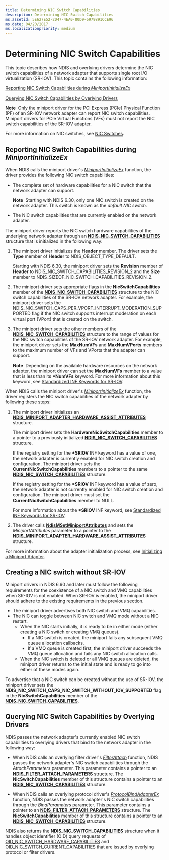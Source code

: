 ```yaml
---
title: Determining NIC Switch Capabilities
description: Determining NIC Switch Capabilities
ms.assetid: 5E627E52-2D47-4EA0-80D9-6979891CCE96
ms.date: 04/20/2017
ms.localizationpriority: medium
---
```


# Determining NIC Switch Capabilities


This topic describes how NDIS and overlying drivers determine the NIC switch capabilities of a network adapter that supports single root I/O virtualization (SR-IOV). This topic contains the following information:

[Reporting NIC Switch Capabilities during *MiniportInitializeEx*](#reporting-nic-switch-capabilities-during-miniportinitializeex)

[Querying NIC Switch Capabilities by Overlying Drivers](#querying-nic-switch-capabilities-by-overlying-drivers)

**Note**  Only the miniport driver for the PCI Express (PCIe) Physical Function (PF) of an SR-IOV network adapter can report NIC switch capabilities. Miniport drivers for PCIe Virtual Functions (VFs) must not report the NIC switch capabilities of the SR-IOV adapter.

 

For more information on NIC switches, see [NIC Switches](nic-switches.md).

## Reporting NIC Switch Capabilities during *MiniportInitializeEx*


When NDIS calls the miniport driver's [*MiniportInitializeEx*](https://msdn.microsoft.com/library/windows/hardware/ff559389) function, the driver provides the following NIC switch capabilities:

-   The complete set of hardware capabilities for a NIC switch that the network adapter can support.

    **Note**  Starting with NDIS 6.30, only one NIC switch is created on the network adapter. This switch is known as the *default NIC switch*.     

-   The NIC switch capabilities that are currently enabled on the network adapter.

The miniport driver reports the NIC switch hardware capabilities of the underlying network adapter through an [**NDIS\_NIC\_SWITCH\_CAPABILITIES**](https://docs.microsoft.com/windows-hardware/drivers/ddi/content/ntddndis/ns-ntddndis-_ndis_nic_switch_capabilities) structure that is initialized in the following way:

1.  The miniport driver initializes the **Header** member. The driver sets the **Type** member of **Header** to NDIS\_OBJECT\_TYPE\_DEFAULT.

    Starting with NDIS 6.30, the miniport driver sets the **Revision** member of **Header** to NDIS\_NIC\_SWITCH\_CAPABILITIES\_REVISION\_2 and the **Size** member to NDIS\_SIZEOF\_NIC\_SWITCH\_CAPABILITIES\_REVISION\_2.

2.  The miniport driver sets appropriate flags in the **NicSwitchCapabilities** member of the [**NDIS\_NIC\_SWITCH\_CAPABILITIES**](https://docs.microsoft.com/windows-hardware/drivers/ddi/content/ntddndis/ns-ntddndis-_ndis_nic_switch_capabilities) structure to the NIC switch capabilities of the SR-IOV network adapter. For example, the miniport driver sets the NDIS\_NIC\_SWITCH\_CAPS\_PER\_VPORT\_INTERRUPT\_MODERATION\_SUPPORTED flag if the NIC switch supports interrupt moderation on each virtual port (VPort) that is created on the switch.

3.  The miniport driver sets the other members of the [**NDIS\_NIC\_SWITCH\_CAPABILITIES**](https://docs.microsoft.com/windows-hardware/drivers/ddi/content/ntddndis/ns-ntddndis-_ndis_nic_switch_capabilities) structure to the range of values for the NIC switch capabilities of the SR-IOV network adapter. For example, the miniport driver sets the **MaxNumVFs** and **MaxNumVPorts** members to the maximum number of VFs and VPorts that the adapter can support.

    **Note**  Depending on the available hardware resources on the network adapter, the miniport driver can set the **MaxNumVFs** member to a value that is less than its **\*NumVFs** keyword. For more information about this keyword, see [Standardized INF Keywords for SR-IOV](standardized-inf-keywords-for-sr-iov.md).

     

When NDIS calls the miniport driver's [*MiniportInitializeEx*](https://msdn.microsoft.com/library/windows/hardware/ff559389) function, the driver registers the NIC switch capabilities of the network adapter by following these steps:

1.  The miniport driver initializes an [**NDIS\_MINIPORT\_ADAPTER\_HARDWARE\_ASSIST\_ATTRIBUTES**](https://msdn.microsoft.com/library/windows/hardware/ff565924) structure.

    The miniport driver sets the **HardwareNicSwitchCapabilities** member to a pointer to a previously initialized [**NDIS\_NIC\_SWITCH\_CAPABILITIES**](https://docs.microsoft.com/windows-hardware/drivers/ddi/content/ntddndis/ns-ntddndis-_ndis_nic_switch_capabilities) structure.

    If the registry setting for the **\*SRIOV** INF keyword has a value of one, the network adapter is currently enabled for NIC switch creation and configuration. The miniport driver sets the **CurrentNicSwitchCapabilities** members to a pointer to the same [**NDIS\_NIC\_SWITCH\_CAPABILITIES**](https://docs.microsoft.com/windows-hardware/drivers/ddi/content/ntddndis/ns-ntddndis-_ndis_nic_switch_capabilities) structure.

    If the registry setting for the **\*SRIOV** INF keyword has a value of zero, the network adapter is not currently enabled for NIC switch creation and configuration. The miniport driver must set the **CurrentNicSwitchCapabilities** member to NULL.

    For more information about the **\*SRIOV** INF keyword, see [Standardized INF Keywords for SR-IOV](standardized-inf-keywords-for-sr-iov.md).

2.  The driver calls [**NdisMSetMiniportAttributes**](https://msdn.microsoft.com/library/windows/hardware/ff563672) and sets the *MiniportAttributes* parameter to a pointer to the [**NDIS\_MINIPORT\_ADAPTER\_HARDWARE\_ASSIST\_ATTRIBUTES**](https://msdn.microsoft.com/library/windows/hardware/ff565924) structure.

For more information about the adapter initialization process, see [Initializing a Miniport Adapter](initializing-a-miniport-adapter.md).

## Creating a NIC switch without SR-IOV

Miniport drivers in NDIS 6.60 and later must follow the following requirements for the coexistence of a NIC switch and VMQ capabilities when SR-IOV is not enabled. When SR-IOV is enabled, the miniport driver should adhere to the existing requirements in the previous section.

- The miniport driver advertises both NIC switch and VMQ capabilities.
- The NIC can toggle between NIC switch and VMQ mode without a NIC restart.
    - When the NIC starts initially, it is ready to be in either mode (either creating a NIC switch or creating VMQ queues).
        - If a NIC switch is created, the miniport fails any subsequent VMQ queue allocation callbacks.
        - If a VMQ queue is created first, the miniport driver succeeds the VMQ queue allocation and fails any NIC switch allocation calls.
    - When the NIC switch is deleted or all VMQ queues are deleted, the miniport driver returns to the initial state and is ready to go into either of these modes again.

To advertise that a NIC switch can be created without the use of SR-IOV, the miniport driver sets the **NDIS_NIC_SWITCH_CAPS_NIC_SWITCH_WITHOUT_IOV_SUPPORTED** flag in the **NicSwitchCapabilities** member of the [**NDIS\_NIC\_SWITCH\_CAPABILITIES**](https://docs.microsoft.com/windows-hardware/drivers/ddi/content/ntddndis/ns-ntddndis-_ndis_nic_switch_capabilities).

## Querying NIC Switch Capabilities by Overlying Drivers


NDIS passes the network adapter's currently enabled NIC switch capabilities to overlying drivers that bind to the network adapter in the following way:

-   When NDIS calls an overlying filter driver's [*FilterAttach*](https://msdn.microsoft.com/library/windows/hardware/ff549905) function, NDIS passes the network adapter's NIC switch capabilities through the *AttachParameters* parameter. This parameter contains a pointer to an [**NDIS\_FILTER\_ATTACH\_PARAMETERS**](https://msdn.microsoft.com/library/windows/hardware/ff565481) structure. The **NicSwitchCapabilities** member of this structure contains a pointer to an [**NDIS\_NIC\_SWITCH\_CAPABILITIES**](https://docs.microsoft.com/windows-hardware/drivers/ddi/content/ntddndis/ns-ntddndis-_ndis_nic_switch_capabilities) structure.

-   When NDIS calls an overlying protocol driver's [*ProtocolBindAdapterEx*](https://msdn.microsoft.com/library/windows/hardware/ff570220) function, NDIS passes the network adapter's NIC switch capabilities through the *BindParameters* parameter. This parameter contains a pointer to an [**NDIS\_FILTER\_ATTACH\_PARAMETERS**](https://msdn.microsoft.com/library/windows/hardware/ff565481) structure. The **NicSwitchCapabilities** member of this structure contains a pointer to an [**NDIS\_NIC\_SWITCH\_CAPABILITIES**](https://docs.microsoft.com/windows-hardware/drivers/ddi/content/ntddndis/ns-ntddndis-_ndis_nic_switch_capabilities) structure.

NDIS also returns the [**NDIS\_NIC\_SWITCH\_CAPABILITIES**](https://docs.microsoft.com/windows-hardware/drivers/ddi/content/ntddndis/ns-ntddndis-_ndis_nic_switch_capabilities) structure when it handles object identifier (OID) query requests of [OID\_NIC\_SWITCH\_HARDWARE\_CAPABILITIES](https://msdn.microsoft.com/library/windows/hardware/ff569761) and [OID\_NIC\_SWITCH\_CURRENT\_CAPABILITIES](https://msdn.microsoft.com/library/windows/hardware/ff569760) that are issued by overlying protocol or filter drivers.

 

 





